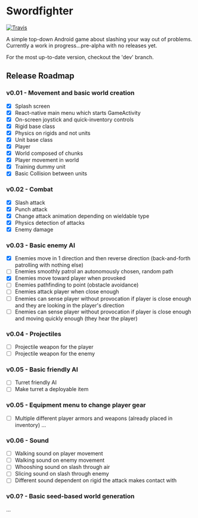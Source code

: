 # Swordfighter

[![Travis](https://img.shields.io/badge/latest%20release-v0.02-brightgreen.svg)](https://github.com/chuckvalenza/swordfighter/releases/tag/v0.01)

A simple top-down Android game about slashing your way out of problems.
Currently a work in progress...pre-alpha with no releases yet.

For the most up-to-date version, checkout the 'dev' branch.

## Release Roadmap

### v0.01 - Movement and basic world creation

- [x] Splash screen
- [x] React-native main menu which starts GameActivity
- [x] On-screen joystick and quick-inventory controls
- [x] Rigid base class
- [x] Physics on rigids and not units
- [x] Unit base class
- [x] Player
- [x] World composed of chunks
- [x] Player movement in world
- [x] Training dummy unit
- [x] Basic Collision between units

### v0.02 - Combat

- [x] Slash attack
- [x] Punch attack
- [x] Change attack animation depending on wieldable type
- [x] Physics detection of attacks
- [x] Enemy damage

### v0.03 - Basic enemy AI

- [x] Enemies move in 1 direction and then reverse direction (back-and-forth patrolling with nothing else)
- [ ] Enemies smoothly patrol an autonomously chosen, random path
- [x] Enemies move toward player when provoked
- [ ] Enemies pathfinding to point (obstacle avoidance)
- [ ] Enemies attack player when close enough
- [ ] Enemies can sense player without provocation if player is close enough and they are looking in the player's direction
- [ ] Enemies can sense player without provocation if player is close enough and moving quickly enough (they hear the player)

### v0.04 - Projectiles

- [ ] Projectile weapon for the player
- [ ] Projectile weapon for the enemy

### v0.05 - Basic friendly AI

- [ ] Turret friendly AI
- [ ] Make turret a deployable item

### v0.05 - Equipment menu to change player gear

- [ ] Multiple different player armors and weapons (already placed in inventory)
...

### v0.06 - Sound

- [ ] Walking sound on player movement
- [ ] Walking sound on enemy movement
- [ ] Whooshing sound on slash through air
- [ ] Slicing sound on slash through enemy
- [ ] Different sound dependent on rigid the attack makes contact with

### v0.0? - Basic seed-based world generation

...
